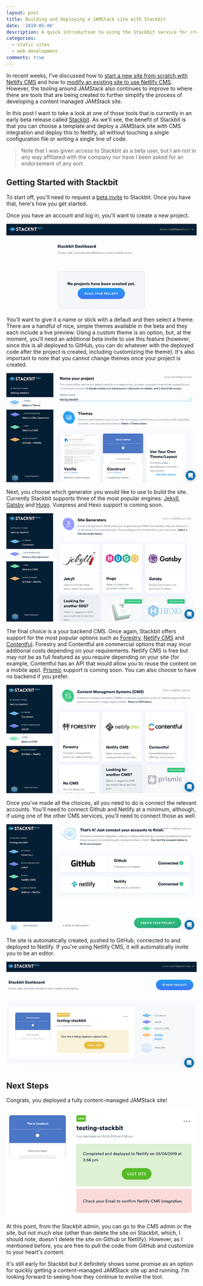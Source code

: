 ```yaml
---
layout: post
title: Building and Deploying a JAMStack site with Stackbit
date: '2019-05-06'
description: A quick introduction to using the Stackbit service for creating a content-managed JAMStack site
categories:
  - static sites
  - web development
comments: true
---
```


In recent weeks, I've discussed how to [start a new site from scratch with Netlify CMS](https://dev.to/remotesynth/a-fresh-look-at-netlify-cms-part-1-136k) and how to [modify an existing site to use Netlify CMS](https://dev.to/remotesynth/a-fresh-look-at-netlify-cms-part-2-5694). However, the tooling around JAMStack also continues to improve to where there are tools that are being created to further simplify the process of developing a content managed JAMStack site.

In this post I want to take a look at one of those tools that is currently in an early beta release called [Stackbit](https://www.stackbit.com/). As we'll see, the benefit of Stackbit is that you can choose a template and deploy a JAMStack site with CMS integration and deploy this to Netlify, all without touching a single configuration file or writing a single line of code.

> Note that I was given access to Stackbit as a beta user, but I am not in any way affiliated with the company nor have I been asked for an endorsement of any sort.


## Getting Started with Stackbit

To start off, you'll need to request a [beta invite](https://www.stackbit.com/beta/) to Stackbit. Once you have that, here's how you get started.

Once you have an account and log in, you'll want to create a new project.

![create a new project](/images/posts/stackbit/new-project.png)

You'll want to give it a name or stick with a default and then select a theme. There are a handful of nice, simple themes available in the beta and they each include a live preview. Using a custom theme is an option, but, at the moment, you'll need an additional beta invite to use this feature (however, since this is all deployed to GitHub, you can do whatever with the deployed code after the project is created, including customizing the theme). It's also important to note that you cannot change themes once your project is created.

![choosing a theme](/images/posts/stackbit/choose-theme.png)

Next, you choose which generator you would like to use to build the site. Currently Stackbit supports three of the most popular engines: [Jekyll](https://jekyllrb.com/), [Gatsby](https://www.gatsbyjs.org/) and [Hugo](https://gohugo.io/). Vuepress and Hexo support is coming soon.

![choose an engine](/images/posts/stackbit/choose-generator.png)

The final choice is a your backend CMS. Once again, Stackbit offers support for the most popular options such as [Forestry](https://forestry.io/), [Netlify CMS](https://www.netlifycms.org/) and [Contentful](https://www.contentful.com/). Forestry and Contentful are commercial options that may incur additional costs depending on your requirements. Netlify CMS is free but may not be as full featured as you require depending on your site (for example, Contentful has an API that would allow you to reuse the content on a mobile app). [Prismic](https://prismic.io/) support is coming soon. You can also choose to have no backend if you prefer.

![choose a backend](/images/posts/stackbit/choose-backend.png)

Once you've made all the choices, all you need to do is connect the relevant accounts. You'll need to connect Github and Netlify at a minimum, although, if using one of the other CMS services, you'll need to connect those as well.

![connecting accounts](/images/posts/stackbit/connect-accounts.png)

The site is automatically created, pushed to GitHub, connected to and deployed to Netlify. If you're using Netlify CMS, it will automatically invite you to be an editor.

![going live](/images/posts/stackbit/deploying.png)

## Next Steps

Congrats, you deployed a fully content-managed JAMStack site!

![deployed](/images/posts/stackbit/deployed.png)

At this point, from the Stackbit admin, you can go to the CMS admin or the site, but not much else (other than delete the site on Stackbit, which, I should note, doesn't delete the site on Github or Netlify). However, as I mentioned before, you are free to pull the code from GitHub and customize to your heart's content.

It's still early for Stackbit but it definitely shows some promise as an option for quickly getting a content-managed JAMStack site up and running. I'm looking forward to seeing how they continue to evolve the tool.